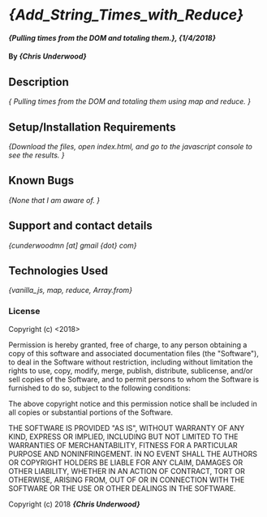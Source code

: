 # _{Add_String_Times_with_Reduce}_

#### _{Pulling times from the DOM and totaling them.}, {1/4/2018}_

#### By _**{Chris Underwood}**_

## Description

_{ Pulling times from the DOM and totaling them using map and reduce. }_

## Setup/Installation Requirements

_{Download the files, open index.html, and go to the javascript console to see the results. }_

## Known Bugs

_{None that I am aware of. }_

## Support and contact details

_{cunderwoodmn [at] gmail {dot} com}_

## Technologies Used

_{vanilla_js, map, reduce, Array.from}_

### License

Copyright (c) <2018> <Chris Underwood>

Permission is hereby granted, free of charge, to any person obtaining a copy of this software and associated documentation files (the "Software"), to deal in the Software without restriction, including without limitation the rights to use, copy, modify, merge, publish, distribute, sublicense, and/or sell copies of the Software, and to permit persons to whom the Software is furnished to do so, subject to the following conditions:

The above copyright notice and this permission notice shall be included in all copies or substantial portions of the Software.

THE SOFTWARE IS PROVIDED "AS IS", WITHOUT WARRANTY OF ANY KIND, EXPRESS OR IMPLIED, INCLUDING BUT NOT LIMITED TO THE WARRANTIES OF MERCHANTABILITY, FITNESS FOR A PARTICULAR PURPOSE AND NONINFRINGEMENT. IN NO EVENT SHALL THE AUTHORS OR COPYRIGHT HOLDERS BE LIABLE FOR ANY CLAIM, DAMAGES OR OTHER LIABILITY, WHETHER IN AN ACTION OF CONTRACT, TORT OR OTHERWISE, ARISING FROM, OUT OF OR IN CONNECTION WITH THE SOFTWARE OR THE USE OR OTHER DEALINGS IN THE SOFTWARE.

Copyright (c) 2018 **_{Chris Underwood}_**
